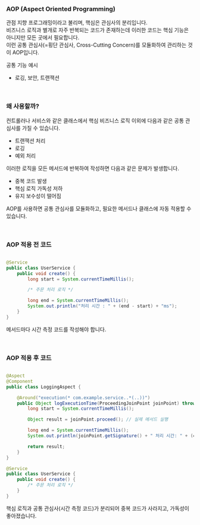 ### AOP (Aspect Oriented Programming)

관점 지향 프로그래밍이라고 불리며, 핵심은 관심사의 분리입니다.  
비즈니스 로직과 별개로 자주 반복되는 코드가 존재하는데 이러한 코드는 핵심 기능은 아니지만 모든 곳에서 필요합니다.  
이런 공통 관심사(=횡단 관심사, Cross-Cutting Concern)를 모듈화하여 관리하는 것이 AOP입니다.

공통 기능 예시

- 로깅, 보안, 트랜잭션

<br />

### 왜 사용할까?

컨트롤러나 서비스와 같은 클래스에서 핵심 비즈니스 로직 이외에 다음과 같은 공통 관심사를 가질 수 있습니다.

- 트랜잭션 처리
- 로깅
- 예외 처리

이러한 로직을 모든 메서드에 반복하여 작성하면 다음과 같은 문제가 발생합니다.

- 중복 코드 발생
- 핵심 로직 가독성 저하
- 유지 보수성이 떨어짐

AOP를 사용하면 공통 관심사를 모듈화하고, 필요한 메서드나 클래스에 자동 적용할 수 있습니다.

<br />

### AOP 적용 전 코드

```java

@Service
public class UserService {
    public void create() {
        long start = System.currentTimeMillis();

        /* 주문 처리 로직 */

        long end = System.currentTimeMillis();
        System.out.println("처리 시간 : " + (end - start) + "ms");
    }
}
```

메서드마다 시간 측정 코드를 작성해야 합니다.

<br />

### AOP 적용 후 코드

```java

@Aspect
@Component
public class LoggingAspect {

    @Around("execution(* com.example.service..*(..))")
    public Object logExecutionTime(ProceedingJoinPoint joinPoint) throws Throwable {
        long start = System.currentTimeMillis();

        Object result = joinPoint.proceed(); // 실제 메서드 실행

        long end = System.currentTimeMillis();
        System.out.println(joinPoint.getSignature() + " 처리 시간: " + (end - start) + "ms");

        return result;
    }
}

@Service
public class UserService {
    public void create() {
        /* 주문 처리 로직 */
    }
}
```

핵심 로직과 공통 관심사(시간 측정 코드)가 분리되어 중복 코드가 사라지고, 가독성이 좋아졌습니다.

<br />

